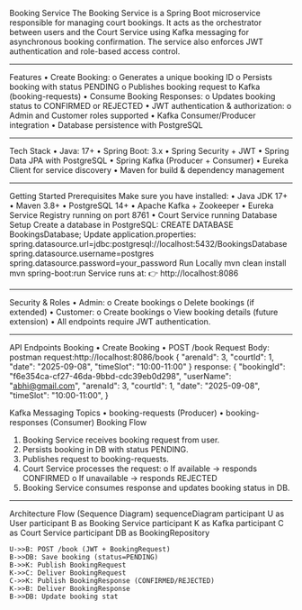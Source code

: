 Booking Service
The Booking Service is a Spring Boot microservice responsible for managing court bookings.
It acts as the orchestrator between users and the Court Service using Kafka messaging for asynchronous booking confirmation.
The service also enforces JWT authentication and role-based access control.
________________________________________
Features
•	Create Booking:
o	Generates a unique booking ID
o	Persists booking with status PENDING
o	Publishes booking request to Kafka (booking-requests)
•	Consume Booking Responses:
o	Updates booking status to CONFIRMED or REJECTED
•	JWT authentication & authorization:
o	Admin and Customer roles supported
•	Kafka Consumer/Producer integration
•	Database persistence with PostgreSQL
________________________________________
Tech Stack
•	Java: 17+
•	Spring Boot: 3.x
•	Spring Security + JWT
•	Spring Data JPA with PostgreSQL
•	Spring Kafka (Producer + Consumer)
•	Eureka Client for service discovery
•	Maven for build & dependency management
________________________________________
Getting Started
Prerequisites
Make sure you have installed:
•	Java JDK 17+
•	Maven 3.8+
•	PostgreSQL 14+
•	Apache Kafka + Zookeeper
•	Eureka Service Registry running on port 8761
•	Court Service running
Database Setup
Create a database in PostgreSQL:
CREATE DATABASE BookingsDatabase;
Update application.properties:
spring.datasource.url=jdbc:postgresql://localhost:5432/BookingsDatabase
spring.datasource.username=postgres
spring.datasource.password=your_password
Run Locally
mvn clean install
mvn spring-boot:run
Service runs at:
👉 http://localhost:8086
________________________________________
Security & Roles
•	Admin:
o	Create bookings
o	Delete bookings (if extended)
•	Customer:
o	Create bookings
o	View booking details (future extension)
•	All endpoints require JWT authentication.
________________________________________
API Endpoints
Booking
•	Create Booking
•	POST /book
Request Body:
postman request:http://localhost:8086/book
{
  "arenaId": 3,
  "courtId": 1,
  "date": "2025-09-08",
  "timeSlot": "10:00-11:00"
}
response:
{
    "bookingId": "f6e354ca-cf27-46da-9bbd-cdc39eb0d298",
    "userName": "abhi@gmail.com",
    "arenaId": 3,
    "courtId": 1,
    "date": "2025-09-08",
    "timeSlot": "10:00-11:00",
    }
    
Kafka Messaging
Topics
•	booking-requests (Producer)
•	booking-responses (Consumer)
Booking Flow
1.	Booking Service receives booking request from user.
2.	Persists booking in DB with status PENDING.
3.	Publishes request to booking-requests.
4.	Court Service processes the request:
o	If available → responds CONFIRMED
o	If unavailable → responds REJECTED
5.	Booking Service consumes response and updates booking status in DB.
________________________________________
Architecture Flow (Sequence Diagram)
sequenceDiagram
    participant U as User
    participant B as Booking Service
    participant K as Kafka
    participant C as Court Service
    participant DB as BookingRepository

    U->>B: POST /book (JWT + BookingRequest)
    B->>DB: Save booking (status=PENDING)
    B->>K: Publish BookingRequest
    K->>C: Deliver BookingRequest
    C->>K: Publish BookingResponse (CONFIRMED/REJECTED)
    K->>B: Deliver BookingResponse
    B->>DB: Update booking stat

